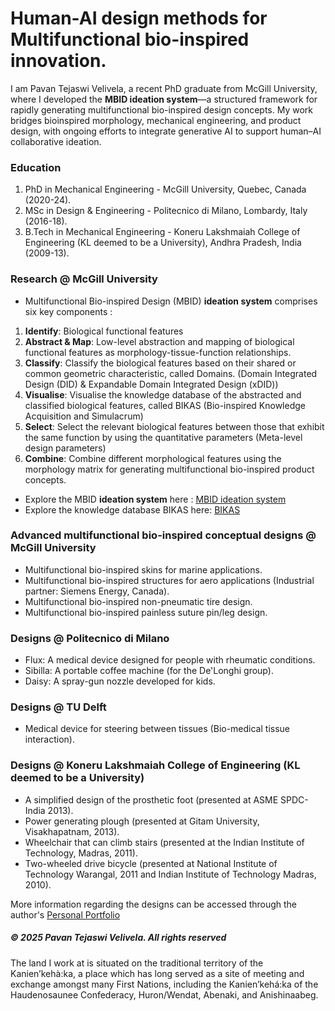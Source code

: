 # Human-AI design methods for Multifunctional bio-inspired innovation.
I am Pavan Tejaswi Velivela, a recent PhD graduate from McGill University, where I developed the **MBID ideation system**—a structured framework for rapidly generating multifunctional bio-inspired design concepts. My work bridges bioinspired morphology, mechanical engineering, and product design, with ongoing efforts to integrate generative AI to support human–AI collaborative ideation.

### Education
1. PhD in Mechanical Engineering - McGill University, Quebec, Canada (2020-24).
2. MSc in Design & Engineering - Politecnico di Milano, Lombardy, Italy (2016-18).
3. B.Tech in Mechanical Engineering - Koneru Lakshmaiah College of Engineering (KL deemed to be a University), Andhra Pradesh, India (2009-13).

### Research @ McGill University 
- Multifunctional Bio-inspired Design (MBID) **ideation system** comprises six key components :
1. **Identify**: Biological functional features
2. **Abstract & Map**: Low-level abstraction and mapping of biological functional features as morphology-tissue-function relationships. 
3. **Classify**: Classify the biological features based on their shared or common geometric characteristic, called Domains. (Domain Integrated Design (DID) & Expandable Domain Integrated Design (xDID))
4. **Visualise**: Visualise the knowledge database of the abstracted and classified biological features, called BIKAS (Bio-inspired Knowledge Acquisition and Simulacrum)
5. **Select**: Select the relevant biological features between those that exhibit the same function by using the quantitative parameters (Meta-level design parameters)
6. **Combine**: Combine different morphological features using the morphology matrix for generating multifunctional bio-inspired product concepts. 

- Explore the MBID **ideation system** here : [MBID ideation system](https://pavantejaswivelivela.github.io/MBID-ideation-system/)
- Explore the knowledge database BIKAS here: [BIKAS](https://bikas.onrender.com/)

### Advanced multifunctional bio-inspired conceptual designs @ McGill University 
- Multifunctional bio-inspired skins for marine applications.
- Multifunctional bio-inspired structures for aero applications (Industrial partner: Siemens Energy, Canada).
- Multifunctional bio-inspired non-pneumatic tire design.
- Multifunctional bio-inspired painless suture pin/leg design.

### Designs @ Politecnico di Milano
- Flux: A medical device designed for people with rheumatic conditions.
- Sibilla: A portable coffee machine (for the De'Longhi group).
- Daisy: A spray-gun nozzle developed for kids.

### Designs @ TU Delft
- Medical device for steering between tissues (Bio-medical tissue interaction).

### Designs @ Koneru Lakshmaiah College of Engineering (KL deemed to be a University)
- A simplified design of the prosthetic foot (presented at ASME SPDC-India 2013).
- Power generating plough (presented at Gitam University, Visakhapatnam, 2013).
- Wheelchair that can climb stairs (presented at the Indian Institute of Technology, Madras, 2011).
- Two-wheeled drive bicycle (presented at National Institute of Technology Warangal, 2011 and Indian Institute of Technology Madras, 2010).

More information regarding the designs can be accessed through the author's [Personal Portfolio](https://sites.google.com/view/pavantejaswi-velivela) 
  
<h5> &copy; 2025 Pavan Tejaswi Velivela. All rights reserved </h5>

The land I work at is situated on the traditional territory of the Kanien’kehà:ka, a place which has long served as a site of meeting and exchange amongst many First Nations, including the Kanien’kehá:ka of the Haudenosaunee Confederacy, Huron/Wendat, Abenaki, and Anishinaabeg.











